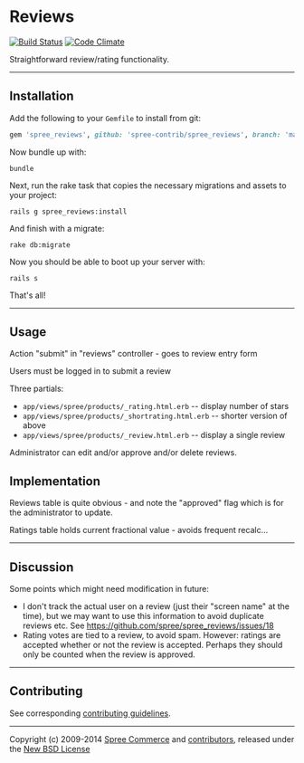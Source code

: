 # Reviews

[![Build Status](https://travis-ci.org/spree-contrib/spree_reviews.svg?branch=master)](https://travis-ci.org/spree-contrib/spree_reviews)
[![Code Climate](https://codeclimate.com/github/spree-contrib/spree_reviews/badges/gpa.svg)](https://codeclimate.com/github/spree-contrib/spree_reviews)

Straightforward review/rating functionality.

---

## Installation

Add the following to your `Gemfile` to install from git:
```ruby
gem 'spree_reviews', github: 'spree-contrib/spree_reviews', branch: 'master'
```
Now bundle up with:

    bundle

Next, run the rake task that copies the necessary migrations and assets to your project:

    rails g spree_reviews:install

And finish with a migrate:

    rake db:migrate

Now you should be able to boot up your server with:

    rails s

That's all!

---

## Usage

Action "submit" in "reviews" controller - goes to review entry form

Users must be logged in to submit a review

Three partials:
 - `app/views/spree/products/_rating.html.erb` -- display number of stars
 - `app/views/spree/products/_shortrating.html.erb` -- shorter version of above
 - `app/views/spree/products/_review.html.erb` -- display a single review

Administrator can edit and/or approve and/or delete reviews.

## Implementation

Reviews table is quite obvious - and note the "approved" flag which is for the
administrator to update.

Ratings table holds current fractional value - avoids frequent recalc...

---

## Discussion

Some points which might need modification in future:

 - I don't track the actual user on a review (just their "screen name" at the
   time), but we may want to use this information to avoid duplicate reviews
   etc. See https://github.com/spree/spree_reviews/issues/18
 - Rating votes are tied to a review, to avoid spam. However: ratings are
   accepted whether or not the review is accepted. Perhaps they should only
   be counted when the review is approved.

---

## Contributing

See corresponding [contributing guidelines][1].

---

Copyright (c) 2009-2014 [Spree Commerce][2] and [contributors][3], released under the [New BSD License][4]

[1]: https://github.com/spree-contrib/spree_reviews/blob/master/CONTRIBUTING.md
[2]: https://github.com/spree
[3]: https://github.com/spree-contrib/spree_reviews/graphs/contributors
[4]: https://github.com/spree-contrib/spree_reviews/blob/master/LICENSE.md
